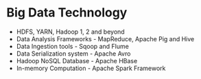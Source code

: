 # Big Data Technology

- HDFS, YARN, Hadoop 1, 2 and beyond
- Data Analysis Frameworks - MapReduce, Apache Pig and Hive
- Data Ingestion tools - Sqoop and Flume
- Data Serialization system - Apache Avro
- Hadoop NoSQL Database - Apache HBase
- In-memory Computation - Apache Spark Framework